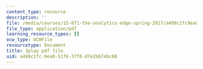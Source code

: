 ```yaml
---
content_type: resource
description: ''
file: /media/courses/15-071-the-analytics-edge-spring-2017/a499c1fc9ea851f637f8d7e2b674bc60_CLaRAzHxJGo.pdf
file_type: application/pdf
learning_resource_types: []
ocw_type: OCWFile
resourcetype: Document
title: 3play pdf file
uid: a499c1fc-9ea8-51f6-37f8-d7e2b674bc60
---
```

